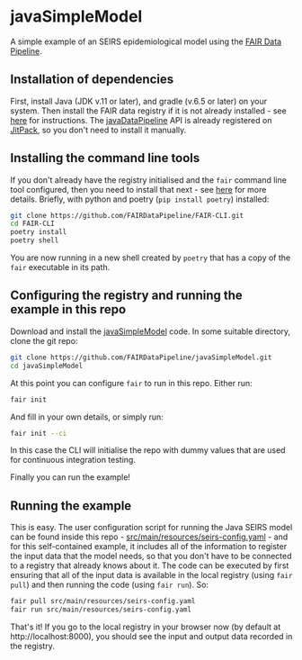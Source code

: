 # javaSimpleModel

A simple example of an SEIRS epidemiological model using the [FAIR Data Pipeline](https://fairdatapipeline.github.io).

## Installation of dependencies

First, install Java (JDK v.11 or later), and gradle (v.6.5 or later) on your system. Then install the FAIR data registry if it is not already installed - see [here](https://fairdatapipeline.github.io/docs/local_registry/) for instructions. The [javaDataPipeline](https://github.com/FAIRDataPipeline/javaDataPipeline) API is already registered on [JitPack](https://jitpack.io), so you don't need to install it manually.

## Installing the command line tools

If you don't already have the registry initialised and the `fair` command line tool configured, then you need to install that next - see [here](https://github.com/FAIRDataPipeline/FAIR-CLI#installation) for more details. Briefly, with python and poetry (`pip install poetry`) installed:


```sh
git clone https://github.com/FAIRDataPipeline/FAIR-CLI.git
cd FAIR-CLI
poetry install
poetry shell
```

You are now running in a new shell created by `poetry` that has a copy of the `fair` executable in its path.

## Configuring the registry and running the example in this repo

Download and install the [javaSimpleModel](https://github.com/FAIRDataPipeline/javaSimpleModel) code. In some suitable directory, clone the git repo:

```sh
git clone https://github.com/FAIRDataPipeline/javaSimpleModel.git
cd javaSimpleModel
```

At this point you can configure `fair` to run in this repo. Either run:

```sh
fair init
```

And fill in your own details, or simply run:

```sh
fair init --ci
```

In this case the CLI will initialise the repo with dummy values that are used for continuous integration testing.

Finally you can run the example!

## Running the example

This is easy. The user configuration script for running the Java SEIRS model can be found inside this repo - [src/main/resources/seirs-config.yaml](https://github.com/FAIRDataPipeline/javaSimpleModel/blob/master/src/main/resources/seirs-config.yaml) - and for this self-contained example, it includes all of the information to register the input data that the model needs, so that you don't have to be connected to a registry that already knows about it. The code can be executed by first ensuring that all of the input data is available in the local registry (using `fair pull`) and then running the code (using `fair run`). So:

```sh
fair pull src/main/resources/seirs-config.yaml
fair run src/main/resources/seirs-config.yaml
```

That's it! If you go to the local registry in your browser now (by default at http://localhost:8000), you should see the input and output data recorded in the registry.
